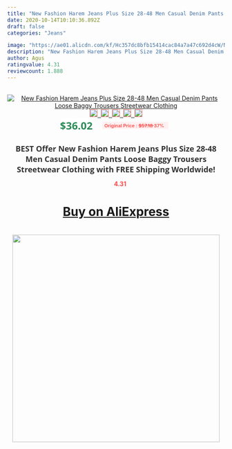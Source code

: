 ```yaml
---
title: "New Fashion Harem Jeans Plus Size 28-48 Men Casual Denim Pants Loose Baggy Trousers Streetwear Clothing"
date: 2020-10-14T10:10:36.892Z
draft: false
categories: "Jeans"

image: "https://ae01.alicdn.com/kf/Hc357dc8bfb15414cac84a7a47c692d4cW/New-Fashion-Harem-Jeans-Plus-Size-28-48-Men-Casual-Denim-Pants-Loose-Baggy-Trousers-Streetwear.jpg"
description: "New Fashion Harem Jeans Plus Size 28-48 Men Casual Denim Pants Loose Baggy Trousers Streetwear Clothing"
author: Agus
ratingvalue: 4.31
reviewcount: 1.888
---
```

<br>
<div style="text-align: center;">
<a href="https://s.click.aliexpress.com/e/_9f1olr" target="_blank" rel="nofollow noopener noreferrer"><img alt="New Fashion Harem Jeans Plus Size 28-48 Men Casual Denim Pants Loose Baggy Trousers Streetwear Clothing" class="magnifier-image" src="https://ae01.alicdn.com/kf/Hc357dc8bfb15414cac84a7a47c692d4cW/New-Fashion-Harem-Jeans-Plus-Size-28-48-Men-Casual-Denim-Pants-Loose-Baggy-Trousers-Streetwear.jpg_640x640.jpg">
<br>
<img style="border:1px solid salmon" src="https://ae01.alicdn.com/kf/Hc357dc8bfb15414cac84a7a47c692d4cW/New-Fashion-Harem-Jeans-Plus-Size-28-48-Men-Casual-Denim-Pants-Loose-Baggy-Trousers-Streetwear.jpg_120x120.jpg">&nbsp;&nbsp;<img style="border:1px solid salmon" src="https://ae01.alicdn.com/kf/H85a644f5250c4c6cbd3f8299701ba60da/New-Fashion-Harem-Jeans-Plus-Size-28-48-Men-Casual-Denim-Pants-Loose-Baggy-Trousers-Streetwear.jpg_120x120.jpg">&nbsp;&nbsp;<img style="border:1px solid salmon" src="https://ae01.alicdn.com/kf/H08c1bfad5a9f44e9ae361e0bde218a86w/New-Fashion-Harem-Jeans-Plus-Size-28-48-Men-Casual-Denim-Pants-Loose-Baggy-Trousers-Streetwear.jpg_120x120.jpg">&nbsp;&nbsp;<img style="border:1px solid salmon" src="https://ae01.alicdn.com/kf/H81ddb3dbd7b5458298f94c60c8707076P/New-Fashion-Harem-Jeans-Plus-Size-28-48-Men-Casual-Denim-Pants-Loose-Baggy-Trousers-Streetwear.jpg_120x120.jpg">&nbsp;&nbsp;<img style="border:1px solid salmon" src="https://ae01.alicdn.com/kf/Hdf035ff4b579486e898d2108aef2c53dz/New-Fashion-Harem-Jeans-Plus-Size-28-48-Men-Casual-Denim-Pants-Loose-Baggy-Trousers-Streetwear.jpg_120x120.jpg"></a></div><br0>
<div style="text-align: center;"><span style="background-color: white; border: 0px; box-sizing: border-box; color: seagreen; display: inline-block; font-family: &quot;open sans&quot; , &quot;arial&quot; , &quot;helvetica&quot; , sans-serif , &quot;heiti&quot;; font-size: 24px; font-stretch: inherit; font-weight: 700; line-height: inherit; margin: 0px 10px 0px 0px; padding: 0px; vertical-align: middle;">$36.02 </span>
<span style="background: rgb(255 , 241 , 241); border-radius: 3px; border: 0px; box-sizing: border-box; color: #ff4747; display: inline-block; font-family: inherit; font-size: 12px; font-stretch: inherit; font-style: inherit; font-variant: inherit; font-weight: 600; line-height: inherit; margin: 0px; padding: 2px 5px; transform: scale(0.9); vertical-align: middle;">Original Price : <b style="text-decoration: line-through;">$57.18 </b> 37%&nbsp;&nbsp;</span></div>
<h1 style="color: #333333; display: inline-block; font-family: &quot;open sans&quot; , &quot;arial&quot; , &quot;helvetica&quot; , sans-serif , &quot;heiti&quot;; font-size: 18px; font-stretch: inherit; font-weight: 700; text-align: center;">BEST Offer New Fashion Harem Jeans Plus Size 28-48 Men Casual Denim Pants Loose Baggy Trousers Streetwear Clothing with FREE Shipping Worldwide!</h1>
<div style="color: #ff4747; text-align: center;">
<img src="https://4.bp.blogspot.com/-M0ZcTcb-5uY/XleCXlxnR4I/AAAAAAAAAEc/OrjgMkXV1oMQFaCRZj5HQwOCBcu3w1FegCPcBGAYYCw/s1600/star.png" style="height: 15px;">&nbsp;<b>4.31</b></div>
<div class="button_cont" align="center"><a class="buynow_a" href="https://s.click.aliexpress.com/e/_9f1olr" target="_blank" rel="nofollow noopener noreferrer"><H1>Buy on AliExpress</H1></a></div><br>
<div class="separator" style="clear: both; text-align: center;">
<img src="https://lh3.googleusercontent.com/-pTy5HemUv9M/XlePHvY0dAI/AAAAAAAAAE4/0nX5iRUoIWY8eMW9Dpxeirr157OZliDIgCLcBGAsYHQ/s1600/badge.gif" width="480">
</div>
